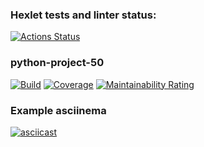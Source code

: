### Hexlet tests and linter status:
[![Actions Status](https://github.com/ddanillu/python-project-50/actions/workflows/hexlet-check.yml/badge.svg)](https://github.com/ddanillu/python-project-50/actions)

### python-project-50
[![Build](https://github.com/ddanillu/python-project-50/actions/workflows/pyci.yml/badge.svg)](https://github.com/ddanillu/python-project-50/actions/workflows/pyci.yml)
[![Coverage](https://sonarcloud.io/api/project_badges/measure?project=ddanillu_python-project-50&metric=coverage)](https://sonarcloud.io/summary/new_code?id=ddanillu_python-project-50)
[![Maintainability Rating](https://sonarcloud.io/api/project_badges/measure?project=ddanillu_python-project-50&metric=sqale_rating)](https://sonarcloud.io/summary/new_code?id=ddanillu_python-project-50)

### Example asciinema
[![asciicast](https://asciinema.org/a/f1gk6fiae5JGVojGAPvTHXtQs.svg)](https://asciinema.org/a/f1gk6fiae5JGVojGAPvTHXtQs)